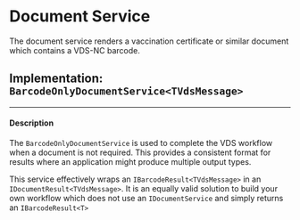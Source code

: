Document Service
========

The document service renders a vaccination certificate or similar document which contains a VDS-NC barcode.

## Implementation: `BarcodeOnlyDocumentService<TVdsMessage>`
-----

#### Description

The `BarcodeOnlyDocumentService` is used to complete the VDS workflow when a document is not required. This provides a consistent format for results where an application might produce multiple output types.

This service effectively wraps an `IBarcodeResult<TVdsMessage>` in an `IDocumentResult<TVdsMessage>`. It is an equally valid solution to build your own workflow which does not use an `IDocumentService` and simply returns an `IBarcodeResult<T>`
